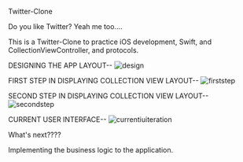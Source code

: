 Twitter-Clone

Do you like Twitter?
Yeah me too....

This is a Twitter-Clone to practice iOS development, Swift, and CollectionViewController, and protocols.

DESIGNING THE APP LAYOUT--
![design](https://cloud.githubusercontent.com/assets/22581660/21839781/d4b49e40-d796-11e6-83f7-d59fb8f45732.jpg)


FIRST STEP IN DISPLAYING COLLECTION VIEW LAYOUT--
![firststep](https://cloud.githubusercontent.com/assets/22581660/21839770/c9143460-d796-11e6-82f7-546bc6dd622d.jpg)

SECOND STEP IN DISPLAYING COLLECTION VIEW LAYOUT--
![secondstep](https://cloud.githubusercontent.com/assets/22581660/21839787/dc03d4ae-d796-11e6-89ee-c65156948dac.jpg)

CURRENT USER INTERFACE--
![currentiuiteration](https://cloud.githubusercontent.com/assets/22581660/21839793/e7889b5c-d796-11e6-9132-7242476970bd.jpg)

What's next????

Implementing the business logic to the application. 
